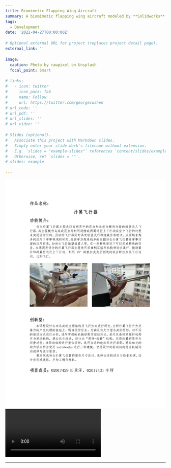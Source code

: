 ```yaml
---
title: Biomimetic Flapping Wing Aircraft
summary: A biomimetic flapping wing aircraft modeled by **Solidworks** and created by 3D print.
tags:
  - Development
date: '2022-04-27T00:00:00Z'

# Optional external URL for project (replaces project detail page).
external_link: ''

image:
  caption: Photo by rawpixel on Unsplash
  focal_point: Smart

# links:
#   - icon: twitter
#     icon_pack: fab
#     name: Follow
#     url: https://twitter.com/georgecushen
# url_code: ''
# url_pdf: ''
# url_slides: ''
# url_video: ''

# Slides (optional).
#   Associate this project with Markdown slides.
#   Simply enter your slide deck's filename without extension.
#   E.g. `slides = "example-slides"` references `content/slides/example-slides.md`.
#   Otherwise, set `slides = ""`.
# slides: example

---
```


![Alt text](Puyi/Introduction.jpg) <video src="Puyi/Showcase.mp4" controls title="Alt text"></video>

---

